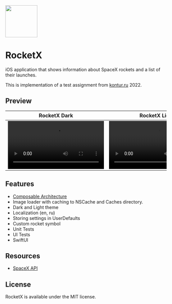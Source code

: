 <img src='https://user-images.githubusercontent.com/48454006/208954850-b8c66471-bec7-4af0-9075-f44c6d16e9f2.png' width='100'>

# RocketX

iOS application that shows information about SpaceX rockets and a list of their launches.

This is implementation of a test assignment from [kontur.ru](https://kontur.ru) 2022.

## Preview

| RocketX Dark  | RocketX Light |
| ------------- | ------------- |
| <video src="https://user-images.githubusercontent.com/48454006/208966311-80597560-628a-4a47-acdc-e907a3132725.mov">  | <video src="https://user-images.githubusercontent.com/48454006/208966276-d523cf94-d6f1-448d-ac45-b0ace83a29a6.mov">|


## Features

- [Composable Architecture](https://github.com/pointfreeco/swift-composable-architecture)
- Image loader with caching to NSCache and Caches directory.
- Dark and Light theme
- Localization (en, ru)
- Storing settings in UserDefaults
- Custom rocket symbol
- Unit Tests
- UI Tests
- SwiftUI

## Resources

- [SpaceX API](https://github.com/r-spacex/SpaceX-API)

## License

RocketX is available under the MIT license.
